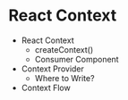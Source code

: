 # React Context

- React Context
  - createContext()
  - Consumer Component
- Context Provider
  - Where to Write?
- Context Flow
